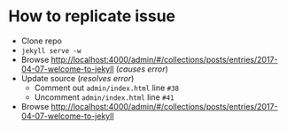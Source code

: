 # How to replicate issue

* Clone repo
* `jekyll serve -w`
* Browse [http://localhost:4000/admin/#/collections/posts/entries/2017-04-07-welcome-to-jekyll](http://localhost:4000/admin/#/collections/posts/entries/2017-04-07-welcome-to-jekyll) (*causes error*)
* Update source (*resolves error*)
  * Comment out `admin/index.html` line `#38`
  * Uncomment `admin/index.html` line `#41`
* Browse [http://localhost:4000/admin/#/collections/posts/entries/2017-04-07-welcome-to-jekyll](http://localhost:4000/admin/#/collections/posts/entries/2017-04-07-welcome-to-jekyll)
